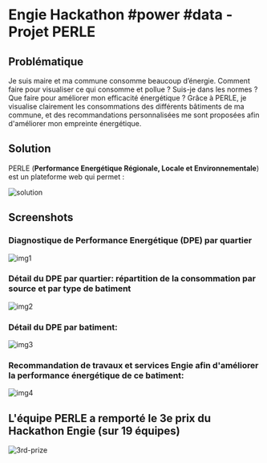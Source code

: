 # Engie Hackathon #power #data - Projet PERLE

## Problématique

Je suis maire et ma commune consomme beaucoup d’énergie. Comment faire pour visualiser ce qui consomme et pollue ? Suis-je dans les normes ? Que faire pour améliorer mon efficacité énergétique ? Grâce à PERLE, je visualise clairement les consommations des différents bâtiments de ma commune, et des recommandations personnalisées me sont proposées afin d'améliorer mon empreinte énergétique.

## Solution

PERLE (**Performance Energétique Régionale, Locale et Environnementale**) est un plateforme web qui permet :

![solution](https://github.com/nicolasfguillaume/engie-power-data-hackathon/blob/master/perle-solution.jpg)

## Screenshots

### Diagnostique de Performance Energétique (DPE) par quartier
![img1](https://github.com/nicolasfguillaume/engie-power-data-hackathon/blob/master/perle-map-iris.jpg)

### Détail du DPE par quartier: répartition de la consommation par source et par type de batiment
![img2](https://github.com/nicolasfguillaume/engie-power-data-hackathon/blob/master/perle-map-mix.jpg)

### Détail du DPE par batiment: 
![img3](https://github.com/nicolasfguillaume/engie-power-data-hackathon/blob/master/perle-map-conso.jpg)

### Recommandation de travaux et services Engie afin d'améliorer la performance énergétique de ce batiment: 
![img4](https://github.com/nicolasfguillaume/engie-power-data-hackathon/blob/master/perle-recos.jpg)

## L'équipe PERLE a remporté le 3e prix du Hackathon Engie (sur 19 équipes)

![3rd-prize](https://github.com/nicolasfguillaume/engie-power-data-hackathon/blob/master/3rd-prize.jpg)
